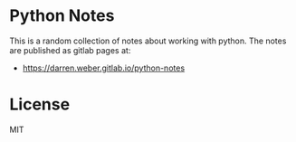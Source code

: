 
# Python Notes

This is a random collection of notes about working with python.
The notes are published as gitlab pages at:
- https://darren.weber.gitlab.io/python-notes

# License

MIT

